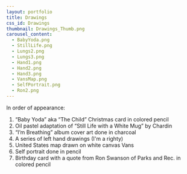 ```yaml
---
layout: portfolio
title: Drawings
css_id: Drawings
thumbnail: Drawings_Thumb.png
carousel_content:
  - BabyYoda.png
  - StillLife.png
  - Lungs2.png
  - Lungs3.png
  - Hand1.png
  - Hand2.png
  - Hand3.png
  - VansMap.png
  - SelfPortrait.png
  - Ron2.png
---
```

In order of appearance:
1. “Baby Yoda” aka “The Child” Christmas card in colored pencil
2. Oil pastel adaptation of “Still Life with a White Mug” by Chardin
3. “I’m Breathing” album cover art done in charcoal
4. A series of left hand drawings (I'm a righty)
5. United States map drawn on white canvas Vans
6. Self portrait done in pencil
7. Birthday card with a quote from Ron Swanson of Parks and Rec. in colored pencil
